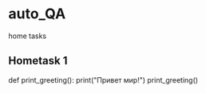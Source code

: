 # auto_QA
home tasks <br>
## Hometask 1 <br>
def print_greeting():  print("Привет мир!")
print_greeting()
